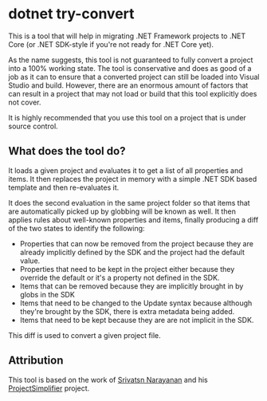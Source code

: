 # dotnet try-convert

This is a tool that will help in migrating .NET Framework projects to .NET Core (or .NET SDK-style if you're not ready for .NET Core yet).

As the name suggests, this tool is not guaranteed to fully convert a project into a 100% working state. The tool is conservative and does as good of a job as it can to ensure that a converted project can still be loaded into Visual Studio and build. However, there are an enormous amount of factors that can result in a project that may not load or build that this tool explicitly does not cover.

It is highly recommended that you use this tool on a project that is under source control.

##  What does the tool do?

It loads a given project and evaluates it to get a list of all properties and items. It then replaces the project in memory with a simple .NET SDK based template and then re-evaluates it.

It does the second evaluation in the same project folder so that items that are automatically picked up by globbing will be known as well. It then applies rules about well-known properties and items, finally producing a diff of the two states to identify the following:

- Properties that can now be removed from the project because they are already implicitly defined by the SDK and the project had the default value.
- Properties that need to be kept in the project either because they override the default or it's a property not defined in the SDK.
- Items that can be removed because they are implicitly brought in by globs in the SDK
- Items that need to be changed to the Update syntax because although they're brought by the SDK, there is extra metadata being added.
- Items that need to be kept because they are are not implicit in the SDK.

This diff is used to convert a given project file.

## Attribution

This tool is based on the work of [Srivatsn Narayanan](https://github.com/srivatsn) and his [ProjectSimplifier](https://github.com/srivatsn/ProjectSimplifier) project.